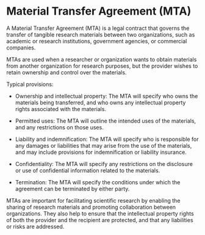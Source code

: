 # Material Transfer Agreement (MTA)

A Material Transfer Agreement (MTA) is a legal contract that governs the transfer of tangible research materials between two organizations, such as academic or research institutions, government agencies, or commercial companies.

MTAs are used when a researcher or organization wants to obtain materials from another organization for research purposes, but the provider wishes to retain ownership and control over the materials.

Typical provisions:

* Ownership and intellectual property: The MTA will specify who owns the materials being transferred, and who owns any intellectual property rights associated with the materials.

* Permitted uses: The MTA will outline the intended uses of the materials, and any restrictions on those uses.

* Liability and indemnification: The MTA will specify who is responsible for any damages or liabilities that may arise from the use of the materials, and may include provisions for indemnification or liability insurance.

* Confidentiality: The MTA will specify any restrictions on the disclosure or use of confidential information related to the materials.

* Termination: The MTA will specify the conditions under which the agreement can be terminated by either party.

MTAs are important for facilitating scientific research by enabling the sharing of research materials and promoting collaboration between organizations. They also help to ensure that the intellectual property rights of both the provider and the recipient are protected, and that any liabilities or risks are addressed.
